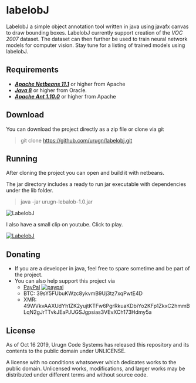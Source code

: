 # labelobJ
LabelobJ a simple object annotation tool written in java using javafx canvas to draw bounding boxes.
LabelobJ currently support creation of the *VOC 2007* dataset. The dataset can then further be used to train
neural network models for computer vision. Stay tune for a listing of trained models using labelobJ.

## Requirements ##
- ***[Apache Netbeans 11.1](https://netbeans.apache.org/download/nb111/nb111.html)*** or higher from Apache
- ***[Java 8](https://www.oracle.com/technetwork/java/javase/downloads/jdk8-downloads-2133151.html)*** or higher from Oracle.
- ***[Apache Ant 1.10.0](https://ant.apache.org/bindownload.cgi)*** or higher from Apache

## Download ##

You can download the project directly as a zip file or clone via git

> git clone https://github.com/urugn/labelobj.git

## Running ##
After cloning the project you can open and build it with netbeans.

The jar directory includes a ready to run jar executable with dependencies under the lib folder.

> java -jar urugn-lebalob-1.0.jar

![LabelobJ](http://urugn.com/wp-content/uploads/2019/10/labelobJ_screen.jpg)

I also have a small clip on youtube. Click to play.

[![LabelobJ](https://img.youtube.com/vi/eEZXBDydv_4/0.jpg)](https://www.youtube.com/watch?v=eEZXBDydv_4 "ViSLA LabelobJ")


## Donating ##
- If you are a developer in java, feel free to spare sometime and be part of the project.
- You can also help support this project via 
  - [PayPal](https://www.paypal.com/cgi-bin/webscr?cmd=_s-xclick&hosted_button_id=659VUBXNTUSEE) [![paypal](https://www.paypalobjects.com/en_US/i/btn/btn_donateCC_LG.gif)](https://www.paypal.com/cgi-bin/webscr?cmd=_s-xclick&hosted_button_id=659VUBXNTUSEE) 
  - BTC: 39sY5FUbuKWzc8ykvmB9Uj3tz7xqPwtE4D
  - XMR: 49WVkvAAXUdYh1ZK2yujtKTFw6PgrRkuaKDbiYo2KFp1ZkxC2hmmBLqN2gJrTTvkJEaPJUGSJgpsias3VEvXCh173Hdmy5a

## License ##
As of Oct 16 2019, Urugn Code Systems has released this repository and its contents to the public domain under UNLICENSE.

A license with no conditions whatsoever which dedicates works to the public domain. Unlicensed works, modifications,
 and larger works may be distributed under different terms and without source code.
